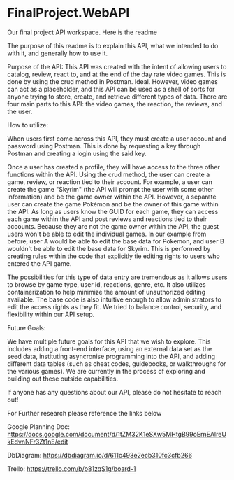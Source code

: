 # FinalProject.WebAPI
Our final project API workspace. Here is the readme 

The purpose of this readme is to explain this API, what we intended to do with it, and generally how to use it. 

Purpose of the API: 
  This API was created with the intent of allowing users to catalog, review, react to, and at the end of the day rate video games. This is done by using the crud method in Postman. Ideal. However, video games can act as a placeholder, and this API can be used as a shell of sorts for anyone trying to store, create, and retrieve different types of data. There are four main parts to this API: the video games, the reaction, the reviews, and the user. 
  
How to utilize: 

  When users first come across this API, they must create a user account and password using Postman. This is done by requesting a key through Postman and creating a login using the said key.
  
  Once a user has created a profile, they will have access to the three other functions within the API. Using the crud method, the user can create a game, review, or reaction tied to their account. For example, a user can create the game "Skyrim" (the API will prompt the user with some other information) and be the game owner within the API. However, a separate user can create the game Pokémon and be the owner of this game within the API. As long as users know the GUID for each game, they can access each game within the API and post reviews and reactions tied to their accounts. Because they are not the game owner within the API, the guest users won't be able to edit the individual games. In our example from before, user A would be able to edit the base data for Pokemon, and user B wouldn't be able to edit the base data for Skyrim. This is performed by creating rules within the code that explicitly tie editing rights to users who entered the API game. 
  
  The possibilities for this type of data entry are tremendous as it allows users to browse by game type, user id, reactions, genre, etc. It also utilizes containerization to help minimize the amount of unauthorized editing available. The base code is also intuitive enough to allow administrators to edit the access rights as they fit. We tried to balance control, security, and flexibility within our API setup. 
  
  Future Goals:
  
  We have multiple future goals for this API that we wish to explore. This includes adding a front-end interface, using an external data set as the seed data, instituting asyncronise programming into the API, and adding different data tables (such as cheat codes, guidebooks, or walkthroughs for the various games). We are currently in the process of exploring and building out these outside capabilities. 
  
  If anyone has any questions about our API, please do not hesitate to reach out!

For Further research please reference the links below

Google Planning Doc: https://docs.google.com/document/d/1tZM32K1eSXw5MHtgB99oErnEAlreUkEdvnNFr3Zt1nE/edit

DbDiagram: https://dbdiagram.io/d/611c493e2ecb310fc3cfb266

Trello: https://trello.com/b/o81zqS1g/board-1

